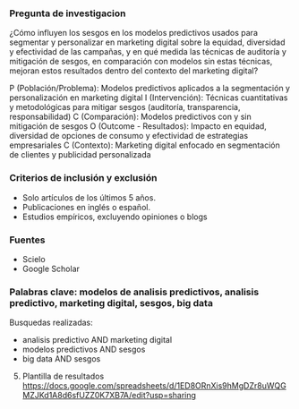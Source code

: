 ### Pregunta de investigacion
¿Cómo influyen los sesgos en los modelos predictivos usados para segmentar y personalizar en marketing digital sobre la equidad, diversidad y efectividad de las campañas, y en qué medida las técnicas de auditoría y mitigación de sesgos, en comparación con modelos sin estas técnicas, mejoran estos resultados dentro del contexto del marketing digital?

P (Población/Problema): Modelos predictivos aplicados a la segmentación y personalización en marketing digital
I (Intervención): Técnicas cuantitativas y metodológicas para mitigar sesgos (auditoría, transparencia, responsabilidad)
C (Comparación): Modelos predictivos con y sin mitigación de sesgos
O (Outcome - Resultados): Impacto en equidad, diversidad de opciones de consumo y efectividad de estrategias empresariales
C (Contexto): Marketing digital enfocado en segmentación de clientes y publicidad personalizada

### Criterios de inclusión y exclusión
- Solo artículos de los últimos 5 años.
- Publicaciones en inglés o español.
- Estudios empíricos, excluyendo opiniones o blogs

### Fuentes
- Scielo
- Google Scholar

### Palabras clave: modelos de analisis predictivos, analisis predictivo, marketing digital, sesgos, big data
Busquedas realizadas:
- analisis predictivo AND marketing digital
- modelos predictivos AND sesgos
- big data AND sesgos

5. Plantilla de resultados
https://docs.google.com/spreadsheets/d/1ED8ORnXis9hMgDZr8uWQGMZJKd1A8d6sfUZZ0K7XB7A/edit?usp=sharing
